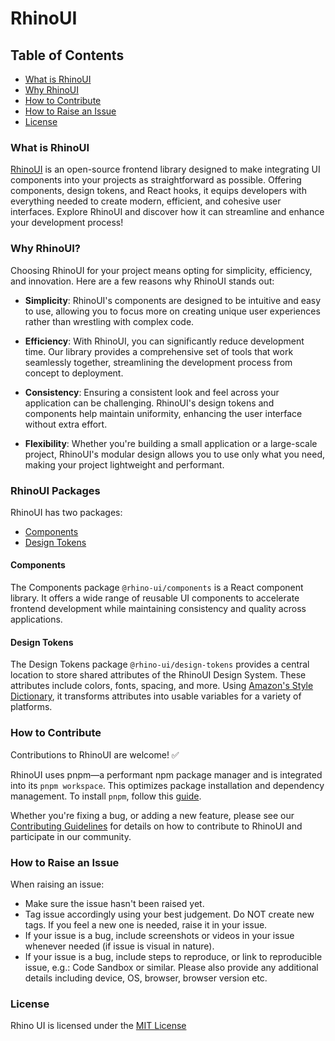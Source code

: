 # RhinoUI

## Table of Contents
- [What is RhinoUI](#what-is-rhinoui)
- [Why RhinoUI](#why-rhinoui)
- [How to Contribute](#how-to-contribute)
- [How to Raise an Issue](#how-to-raise-an-issue)
- [License](#license)

### What is RhinoUI
[RhinoUI](https://github.com/rhinolabs/rhino-ui) is an open-source frontend library designed to make integrating UI components into your projects as straightforward as possible. Offering components, design tokens, and React hooks, it equips developers with everything needed to create modern, efficient, and cohesive user interfaces. Explore RhinoUI and discover how it can streamline and enhance your development process!

### Why RhinoUI?

Choosing RhinoUI for your project means opting for simplicity, efficiency, and innovation. Here are a few reasons why RhinoUI stands out:

- **Simplicity**: RhinoUI's components are designed to be intuitive and easy to use, allowing you to focus more on creating unique user experiences rather than wrestling with complex code.

- **Efficiency**: With RhinoUI, you can significantly reduce development time. Our library provides a comprehensive set of tools that work seamlessly together, streamlining the development process from concept to deployment.

- **Consistency**: Ensuring a consistent look and feel across your application can be challenging. RhinoUI's design tokens and components help maintain uniformity, enhancing the user interface without extra effort.

- **Flexibility**: Whether you're building a small application or a large-scale project, RhinoUI's modular design allows you to use only what you need, making your project lightweight and performant.

[//]: # (- **Community Driven**: Being an open-source project, RhinoUI grows through the contributions of developers worldwide. By choosing RhinoUI, you become part of a community dedicated to improving and expanding the library's capabilities.)

###  RhinoUI Packages
RhinoUI has two packages:

- [Components](https://github.com/rhinolabs/rhino-ui/tree/main/packages/components)
- [Design Tokens](https://github.com/rhinolabs/rhino-ui/tree/main/packages/design-tokens)

#### Components
The Components package `@rhino-ui/components` is a React component library. It offers a wide range of reusable UI components to accelerate frontend development while maintaining consistency and quality across applications.


#### Design Tokens
The Design Tokens package `@rhino-ui/design-tokens` provides a central location to store shared attributes of the RhinoUI Design System. These attributes include colors, fonts, spacing, and more. Using [Amazon's Style Dictionary](https://amzn.github.io/style-dictionary/), it transforms attributes into usable variables for a variety of platforms.

### How to Contribute
Contributions to RhinoUI are welcome! ✅

RhinoUI uses pnpm—a performant npm package manager and is integrated into its `pnpm workspace`. This optimizes package installation and dependency management. 
To install `pnpm`, follow this [guide](https://pnpm.io/installation).

Whether you're fixing a bug, or adding a new feature, please see our [Contributing Guidelines](https://github.com/rhinolabs/rhino-ui/blob/6b5f99bbf4a61c9f1b748722501890a60af1f604/CODE_OF_CONDUCT.md) for details on how to contribute to RhinoUI and participate in our community.

### How to Raise an Issue
When raising an issue:

- Make sure the issue hasn't been raised yet.
- Tag issue accordingly using your best judgement. Do NOT create new tags. If you feel a new one is needed, raise it in your issue.
- If your issue is a bug, include screenshots or videos in your issue whenever needed (if issue is visual in nature).
- If your issue is a bug, include steps to reproduce, or link to reproducible issue, e.g.: Code Sandbox or similar. Please also provide any additional details including device, OS, browser, browser version etc.

### License
Rhino UI is licensed under the [MIT License](https://github.com/rhinolabs/rhino-ui/blob/main/LICENSE)
